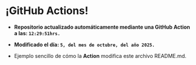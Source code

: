 # ¡GitHub Actions!
* **Repositorio actualizado automáticamente mediante una GitHub Action a las: `12:29:51hrs.`**
* **Modificado el día: `5, del mes de octubre, del año 2025.`**

* Ejemplo sencillo de cómo la **Action** modifica este archivo README.md.
